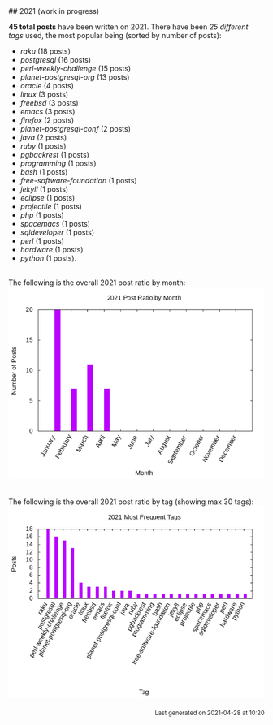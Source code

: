 <a name="2021" />
## 2021 (work in progress)

**45 total posts** have been written on 2021.
There have been *25 different tags* used, the most
popular being (sorted by number of posts):
 
- *raku* (18 posts)  
- *postgresql* (16 posts)  
- *perl-weekly-challenge* (15 posts)  
- *planet-postgresql-org* (13 posts)  
- *oracle* (4 posts)  
- *linux* (3 posts)  
- *freebsd* (3 posts)  
- *emacs* (3 posts)  
- *firefox* (2 posts)  
- *planet-postgresql-conf* (2 posts)  
- *java* (2 posts)  
- *ruby* (1 posts)  
- *pgbackrest* (1 posts)  
- *programming* (1 posts)  
- *bash* (1 posts)  
- *free-software-foundation* (1 posts)  
- *jekyll* (1 posts)  
- *eclipse* (1 posts)  
- *projectile* (1 posts)  
- *php* (1 posts)  
- *spacemacs* (1 posts)  
- *sqldeveloper* (1 posts)  
- *perl* (1 posts)  
- *hardware* (1 posts)  
- *python* (1 posts).<br/>
<br/>
The following is the overall 2021 post ratio by month:
<br/>
    <center>
      <img src="/images/stats/2021-months.png" alt="2021 post ratio per month" />
    </center>
<br/>

<br/>
The following is the overall 2021 post ratio by tag (showing max 30 tags):
<br/>
  <center>
    <img src="/images/stats/2021-tags.png" alt="2021 post ratio per tag" />
  </center>
<br/>

<div align="right">
<small>
Last generated on 2021-04-28 at 10:20
</small>
</div>

<br/>
